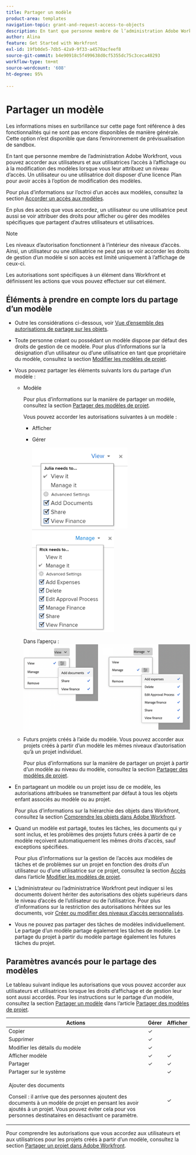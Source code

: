 ```yaml
---
title: Partager un modèle
product-area: templates
navigation-topic: grant-and-request-access-to-objects
description: En tant que personne membre de l’administration Adobe Workfront, vous pouvez accorder aux utilisateurs et aux utilisatrices l’accès à l’affichage ou à la modification des modèles lorsque vous leur attribuez un niveau d’accès. Un utilisateur ou une utilisatrice doit disposer d’une licence Plan pour avoir accès à l’option de modification des modèles.
author: Alina
feature: Get Started with Workfront
exl-id: 19fb0de5-7db5-42a9-9f33-a4570acfeef8
source-git-commit: b4e90918c5f499638d0cf5355dc75c3ceca48293
workflow-type: tm+mt
source-wordcount: '608'
ht-degree: 95%

---
```


# Partager un modèle

<span class="preview">Les informations mises en surbrillance sur cette page font référence à des fonctionnalités qui ne sont pas encore disponibles de manière générale. Cette option n’est disponible que dans l’environnement de prévisualisation de sandbox.</span>

En tant que personne membre de l’administration Adobe Workfront, vous pouvez accorder aux utilisateurs et aux utilisatrices l’accès à l’affichage ou à la modification des modèles lorsque vous leur attribuez un niveau d’accès. Un utilisateur ou une utilisatrice doit disposer d’une licence Plan pour avoir accès à l’option de modification des modèles.

Pour plus d’informations sur l’octroi d’un accès aux modèles, consultez la section [Accorder un accès aux modèles](../../administration-and-setup/add-users/configure-and-grant-access/grant-access-templates.md).

En plus des accès que vous accordez, un utilisateur ou une utilisatrice peut aussi se voir attribuer des droits pour afficher ou gérer des modèles spécifiques que partagent d’autres utilisateurs et utilisatrices.

>[!NOTE]
>
>Les niveaux d’autorisation fonctionnent à l’intérieur des niveaux d’accès. Ainsi, un utilisateur ou une utilisatrice ne peut pas se voir accorder les droits de gestion d’un modèle si son accès est limité uniquement à l’affichage de ceux-ci.

Les autorisations sont spécifiques à un élément dans Workfront et définissent les actions que vous pouvez effectuer sur cet élément.

## Éléments à prendre en compte lors du partage d’un modèle

* Outre les considérations ci-dessous, voir [Vue d’ensemble des autorisations de partage sur les objets](../../workfront-basics/grant-and-request-access-to-objects/sharing-permissions-on-objects-overview.md).
* Toute personne créant ou possédant un modèle dispose par défaut des droits de gestion de ce modèle. Pour plus d’informations sur la désignation d’un utilisateur ou d’une utilisatrice en tant que propriétaire du modèle, consultez la section [Modifier les modèles de projet](../../manage-work/projects/create-and-manage-templates/edit-templates.md).
* Vous pouvez partager les éléments suivants lors du partage d’un modèle :

   * Modèle

     Pour plus d’informations sur la manière de partager un modèle, consultez la section [Partager des modèles de projet](../../manage-work/projects/create-and-manage-templates/share-project-template.md).

     Vous pouvez accorder les autorisations suivantes à un modèle :

      * Afficher
      * Gérer

        ![](assets/view-on-template-262x221.png) ![](assets/manage-on-template-225x280.png)

     <span class="preview">Dans l’aperçu :
     ![](assets/template-permissions.png)
  </span>

   * Futurs projets créés à l’aide du modèle. Vous pouvez accorder aux projets créés à partir d’un modèle les mêmes niveaux d’autorisation qu’à un projet individuel. 

     Pour plus d’informations sur la manière de partager un projet à partir d’un modèle au niveau du modèle, consultez la section [Partager des modèles de projet](../../manage-work/projects/create-and-manage-templates/share-project-template.md).

* En partageant un modèle ou un projet issu de ce modèle, les autorisations attribuées se transmettent par défaut à tous les objets enfant associés au modèle ou au projet.

  Pour plus d’informations sur la hiérarchie des objets dans Workfront, consultez la section [Comprendre les objets dans Adobe Workfront](../../workfront-basics/navigate-workfront/workfront-navigation/understand-objects.md).

* Quand un modèle est partagé, toutes les tâches, les documents qui y sont inclus, et les problèmes des projets futurs créés à partir de ce modèle reçoivent automatiquement les mêmes droits d’accès, sauf exceptions spécifiées.

  Pour plus d’informations sur la gestion de l’accès aux modèles de tâches et de problèmes sur un projet en fonction des droits d’un utilisateur ou d’une utilisatrice sur ce projet, consultez la section [Accès](../../manage-work/projects/create-and-manage-templates/edit-templates.md#access) dans l’article [Modifier les modèles de projet](../../manage-work/projects/create-and-manage-templates/edit-templates.md).

* L’administrateur ou l’administratrice Workfront peut indiquer si les documents doivent hériter des autorisations des objets supérieurs dans le niveau d’accès de l’utilisateur ou de l’utilisatrice. Pour plus d’informations sur la restriction des autorisations héritées sur les documents, voir [Créer ou modifier des niveaux d’accès personnalisés](../../administration-and-setup/add-users/configure-and-grant-access/create-modify-access-levels.md).

* Vous ne pouvez pas partager des tâches de modèles individuellement. Le partage d’un modèle partage également les tâches de modèle. Le partage du projet à partir du modèle partage également les futures tâches du projet.

<!--
<div data-mc-conditions="QuicksilverOrClassic.Draft mode">
<h2>Share a template</h2>
<p>(NOTE: drafted because this is also linked above: Share project templates >> which is an article in the Manage Work section>> Templates)&nbsp;</p>
<ol>
<li value="1"> <p>Go to the template you want to share with other entities, click <strong>Template Actions</strong>, then <strong>Template Sharing</strong>.<br>Or</p> <p>Navigate to a list of templates, and select multiple templates from the list, then click <strong>Share Template</strong>.</p> <note type="note">
If you select multiple templates, you cannot view who already has permissions to the individual templates.
</note> </li>
<li value="2"> <p>Start typing the name of a user, group, team, job role, or company that you want to share the template with in the <strong>Give template access to</strong> or <strong>Edit template access for</strong> fields.</p> <p>Select them when they appear in the list.</p> <note type="tip">
You can share an object only with active users, teams,
<span>roles,</span> or companies.
</note> </li>
<li value="3">From the drop-down menu, select which level of permissions you want to grant:<br>
<ul>
<li><p><strong>View it</strong>: Users with these permissions are able to view the template and create a project using it, or attach it to an existing project.</p><p><img src="assets/template-permissions-350x197.png" alt="template_permissions.png" style="width: 350;height: 197;"></p></li>
<li><strong>Manage it</strong>: Users with these permissions are able to edit or delete the template.</li>
</ul></li>
<li value="4">(Optional) Click <strong>Advanced Settings</strong> to fine-tune your settings for each level of permissions.</li>
<li value="5">Click <strong>Save</strong>.</li>
</ol>
<h2>Share a project at the template level</h2>
<p>You can share the future projects that are created using a template with users at the template level.</p>
<ol>
<li value="1"> <p>Go to the template whose future projects you want to share with other entities, click <strong>Template Actions</strong>, then <strong>Project Sharing</strong>.</p> <p>Or</p> <p>Navigate to a list of templates, and select multiple templates from the list, then click <strong>Share Project</strong>.</p> <note type="note">
If you select multiple templates, you cannot view who already has project permissions to the individual templates.
</note> </li>
<li value="2"> <p>Start typing and then select the name of a user, group, team, job role, or company with whom you want to share future projects created from the template in the <strong>Give project access to</strong> or <strong>Edit template access for</strong> fields.</p> <note type="tip">
You can share an object only with active users, teams,
<span>roles,</span> or companies.
</note> </li>
<li value="3">From the drop-down menu, select which level of permissions you want to grant.<br>Select from the following:<br>
<ul>
<li><strong>No access</strong>: You can specify which users will not have any access to the template.<br>This option is available only when bulk sharing projects from templates.&nbsp;</li>
<li><strong>View</strong>: Users with these permissions can view projects created from the template.</li>
<li><strong>Contribute</strong>: Users with these permissions can contribute to projects created from the template&nbsp;</li>
<li><strong>Manage</strong>: Users with these permissions can manage or delete projects created from this template.<br><img src="assets/share-project-from-template-350x268.png" alt="share_project_from_template.png" style="width: 350;height: 268;"></li>
</ul></li>
<li value="4">(Optional) Click <strong>Advanced Settings</strong> to fine-tune your settings for each level of permissions. </li>
<li value="5">Click <strong>Save</strong>.</li>
</ol>
</div>
-->

## Paramètres avancés pour le partage des modèles

Le tableau suivant indique les autorisations que vous pouvez accorder aux utilisateurs et utilisatrices lorsque les droits d’affichage et de gestion leur sont aussi accordés. Pour les instructions sur le partage d’un modèle, consultez la section [Partager un modèle](../../manage-work/projects/create-and-manage-templates/share-project-template.md#share) dans l’article [Partager des modèles de projet](../../manage-work/projects/create-and-manage-templates/share-project-template.md).

<table style="table-layout:auto"> 
 <col> 
 <col> 
 <col> 
 <thead> 
  <tr> 
   <th>Actions</th> 
   <th>Gérer</th> 
   <th>Afficher</th> 
  </tr> 
 </thead> 
 <tbody> 
  <tr> 
   <td>Copier</td> 
   <td>✓</td> 
   <td> </td> 
  </tr> 
  <tr> 
   <td>Supprimer</td> 
   <td>✓</td> 
   <td> </td> 
  </tr> 
  <tr> 
   <td>Modifier les détails du modèle</td> 
   <td>✓</td> 
   <td> </td> 
  </tr> 
  <tr> 
   <td>Afficher modèle</td> 
   <td>✓</td> 
   <td>✓</td> 
  </tr> 
  <tr> 
   <td>Partager</td> 
   <td>✓</td> 
   <td>✓</td> 
  </tr> 
  <tr> 
   <td>Partager sur le système</td> 
   <td> </td> 
   <td>✓</td> 
  </tr> 
  <tr data-mc-conditions=""> 
   <td> <p>Ajouter des documents</p> <p>Conseil : il arrive que des personnes ajoutent des documents à un modèle de projet en pensant les avoir ajoutés à un projet. Vous pouvez éviter cela pour vos personnes destinataires en désactivant ce paramètre.</p> </td> 
   <td> </td> 
   <td>✓</td> 
  </tr> 
 </tbody> 
</table>

Pour comprendre les autorisations que vous accordez aux utilisateurs et aux utilisatrices pour les projets créés à partir d’un modèle, consultez la section [Partager un projet dans Adobe Workfront](../../workfront-basics/grant-and-request-access-to-objects/share-a-project.md).
